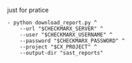 just for pratice

    - python download_report.py ^
        --url "$CHECKMARX_SERVER" ^
        --user "$CHECKMARX_USERNAME" ^
        --password "$CHECKMARX_PASSWORD" ^
        --project "$CX_PROJECT" ^
        --output-dir "sast_reports"

